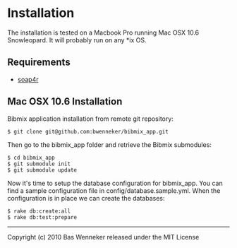 Installation
============
The installation is tested on a Macbook Pro running Mac OSX 10.6 Snowleopard. It
will probably run on any *ix OS.

Requirements
------------

 * [soap4r](http://dev.ctor.org/soap4r)

Mac OSX 10.6 Installation
-------------------------
Bibmix application installation from remote git repository:

	$ git clone git@github.com:bwenneker/bibmix_app.git

Then go to the bibmix_app folder and retrieve the Bibmix submodules:

	$ cd bibmix_app
	$ git submodule init
	$ git submodule update
	
Now it's time to setup the database configuration for bibmix_app. You can find
a sample configuration file in config/database.sample.yml. When the configuration
is in place we can create the databases:

	$ rake db:create:all
	$ rake db:test:prepare

* * *
Copyright (c) 2010 Bas Wenneker
released under the MIT License
